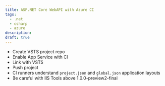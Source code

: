 ```yaml
---
title: ASP.NET Core WebAPI with Azure CI
tags:
  - .net
  - csharp
  - azure
description:
draft: true
---
```


* Create VSTS project repo
* Enable App Service with CI
* Link with VSTS
* Push project
* CI runners understand `project.json` and `global.json` application layouts
* Be careful with IIS Tools above 1.0.0-preview2-final
